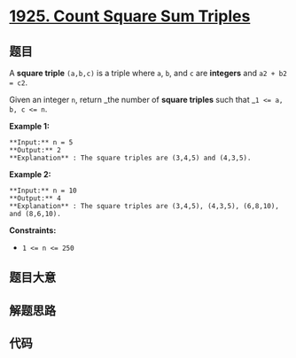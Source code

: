 # [1925. Count Square Sum Triples](https://leetcode.com/problems/count-square-sum-triples)

## 题目

A **square triple** `(a,b,c)` is a triple where `a`, `b`, and `c` are
**integers** and `a2 + b2 = c2`.

Given an integer `n`, return _the number of **square triples** such that _`1
<= a, b, c <= n`.



**Example 1:**

    
    
    **Input:** n = 5
    **Output:** 2
    **Explanation** : The square triples are (3,4,5) and (4,3,5).
    

**Example 2:**

    
    
    **Input:** n = 10
    **Output:** 4
    **Explanation** : The square triples are (3,4,5), (4,3,5), (6,8,10), and (8,6,10).
    



**Constraints:**

  * `1 <= n <= 250`


## 题目大意

## 解题思路

## 代码

```javascript

```
